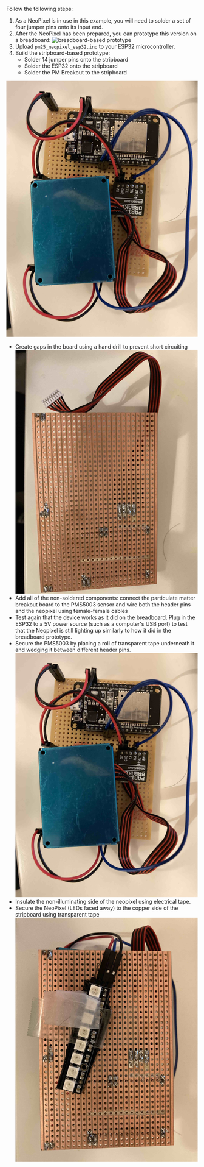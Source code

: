 Follow the following steps:

1. As a NeoPixel is in use in this example, you will need to solder a set of four jumper pins onto its input end.
2. After the NeoPixel has been prepared, you can prototype this version on a breadboard:
   ![breadboard-based prototype](./pmSensor5VNeopixel_bb.png.png)
3. Upload `pm25_neopixel_esp32.ino` to your ESP32 microcontroller.
4. Build the stripboard-based prototype:
   *  Solder 14 jumper pins onto the stripboard
   *  Solder the ESP32 onto the stripboard
   *  Solder the PM Breakout to the stripboard

![stripboard-front-soldered-components](./front_of_stripboard_all_components.jpg)
   *  Create gaps in the board using a hand drill to prevent short circuiting
![stripboard-back-soldered-components](back_of_stripboard.jpg)
   *  Add all of the non-soldered components: connect the particulate matter breakout board to the PMS5003 sensor and wire both the header pins and the neopixel using female-female cables
   * Test again that the device works as it did on the breadboard. Plug in the ESP32 to a 5V power source (such as a computer's USB port) to test that the Neopixel is still lighting up similarly to how it did in the breadboard prototype.
   * Secure the PMS5003 by placing a roll of transparent tape underneath it and wedging it between different header pins.
![stripboard-front-all-components](./front_of_stripboard_all_components.jpg)
   * Insulate the non-illuminating side of the neopixel using electrical tape.
   * Secure the NeoPixel (LEDs faced away) to the copper side of the stripboard using transparent tape
![back-of-stripboard-all-components](./back_of_stripboard_all_components.jpg)